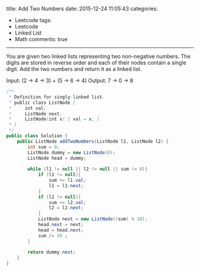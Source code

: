 title: Add Two Numbers
date: 2015-12-24 11:05:43
categories:
- Leetcode
tags:
- Leetcode
- Linked List
- Math
comments: true
---
You are given two linked lists representing two non-negative numbers. The digits are stored in reverse order and each of their nodes contain a single digit. Add the two numbers and return it as a linked list.

Input: (2 -> 4 -> 3) + (5 -> 6 -> 4)
Output: 7 -> 0 -> 8

<!--more-->
```java
/**
 * Definition for singly-linked list.
 * public class ListNode {
 *     int val;
 *     ListNode next;
 *     ListNode(int x) { val = x; }
 * }
 */
public class Solution {
    public ListNode addTwoNumbers(ListNode l1, ListNode l2) {
        int sum = 0;
        ListNode dummy = new ListNode(0);
        ListNode head = dummy;
        
        while (l1 != null || l2 != null || sum != 0){
            if (l1 != null){
                sum += l1.val;
                l1 = l1.next;
            }
            if (l2 != null){
                sum += l2.val;
                l2 = l2.next;
            }
            ListNode next = new ListNode((sum) % 10);
            head.next = next;
            head = head.next;
            sum /= 10 ;
        }
        
        return dummy.next;
    }
}
```